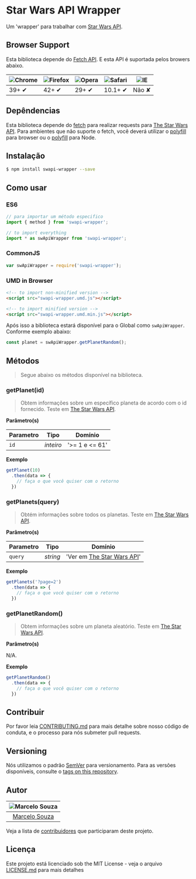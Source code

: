 # Star Wars API Wrapper

Um 'wrapper' para trabalhar com [Star Wars API](https://swapi.co/).

## Browser Support

Esta biblioteca depende do [Fetch API](https://fetch.spec.whatwg.org/). E esta API é suportada pelos browers abaixo.

![Chrome](https://cloud.githubusercontent.com/assets/398893/3528328/23bc7bc4-078e-11e4-8752-ba2809bf5cce.png) | ![Firefox](https://cloud.githubusercontent.com/assets/398893/3528329/26283ab0-078e-11e4-84d4-db2cf1009953.png) | ![Opera](https://cloud.githubusercontent.com/assets/398893/3528330/27ec9fa8-078e-11e4-95cb-709fd11dac16.png) | ![Safari](https://cloud.githubusercontent.com/assets/398893/3528331/29df8618-078e-11e4-8e3e-ed8ac738693f.png) | ![IE](https://cloud.githubusercontent.com/assets/398893/3528325/20373e76-078e-11e4-8e3a-1cb86cf506f0.png) |
--- | --- | --- | --- | --- |
39+ ✔ | 42+ ✔ | 29+ ✔ | 10.1+ ✔ | Não ✘ |

## Depêndencias

Esta biblioteca depende do [fetch](https://fetch.spec.whatwg.org/) para realizar requests para [The Star Wars API](https://swapi.co/). Para ambientes que não suporte o fetch, você deverá utilizar o [polyfill](https://github.com/github/fetch) para browser ou o [polyfill](https://github.com/bitinn/node-fetch) para Node.

## Instalação

```sh
$ npm install swapi-wrapper --save
```

## Como usar

### ES6

```js
// para importar um método especifico
import { method } from 'swapi-wrapper';

// to import everything
import * as swApiWrapper from 'swapi-wrapper';
```

### CommonJS

```js
var swApiWrapper = require('swapi-wrapper');
```

### UMD in Browser

```html
<!-- to import non-minified version -->
<script src="swapi-wrapper.umd.js"></script>

<!-- to import minified version -->
<script src="swapi-wrapper.umd.min.js"></script>
```

Após isso a biblioteca estará disponível para o Global como `swApiWrapper`. Conforme exemplo abaixo:

```js
const planet = swApiWrapper.getPlanetRandom();
```

## Métodos

> Segue abaixo os métodos disponível na biblioteca.

### getPlanet(id)

> Obtem informações sobre um específico planeta de acordo com o id fornecido. Teste em [The Star Wars API](https://swapi.co/api/planets/1/).

**Parâmetro(s)**

| Parametro | Tipo              | Domínio                                 |
|-----------|-------------------|-----------------------------------------|
|`id`       |*inteiro*          | '>= 1 e <= 61'                          |

**Exemplo**

```js
getPlanet(10)
  .then(data => {
    // faça o que você quiser com o retorno
  })
```

### getPlanets(query)

> Obtém informações sobre todos os planetas. Teste em [The Star Wars API](https://swapi.co/api/planets/1/).

**Parâmetro(s)**

| Parametro | Tipo    | Domínio                                                            |
|-----------|---------|--------------------------------------------------------------------|
|`query`    |*string* | 'Ver em [The Star Wars API](https://swapi.co/documentation#search)'|


**Exemplo**

```js
getPlanets('?page=2')
  .then(data => {
    // faça o que você quiser com o retorno
  })
```

### getPlanetRandom()

> Obtem informações sobre um planeta aleatório. Teste em [The Star Wars API](https://swapi.co/api/planets/1/).

**Parâmetro(s)**

N/A.


**Exemplo**

```js
getPlanetRandom()
  .then(data => {
    // faça o que você quiser com o retorno
  })
```

## Contribuir

Por favor leia [CONTRIBUTING.md](CONTRIBUTING.md) para mais detalhe sobre nosso código de conduta, e o processo para nós submeter pull requests.

## Versioning

Nós utilizamos o padrão [SemVer](http://semver.org/) para versionamento. Para as versões disponíveis, consulte o [tags on this repository](https://github.com/your/chariondm/starwarsapi-wrapper/chariondm/starwarsapi-wrapper/tags).

## Autor

| ![Marcelo Souza](https://media.licdn.com/dms/image/C4D03AQFtQ-rxqWha6Q/profile-displayphoto-shrink_200_200/0?e=1533772800&v=beta&t=to6GUnROYFUy4Piq9EXCmFlaYuHYQOtoB2ZibHlXKSA)|
|:---------------------:|
|  [Marcelo Souza](https://github.com/chariondm/)   |

Veja a lista de [contribuidores](https://github.com/chariondm/starwarsapi-wrapper/contributors) que participaram deste projeto.

## Licença

Este projeto está licenciado sob the MIT License - veja o arquivo [LICENSE.md](LICENSE.md) para mais detalhes